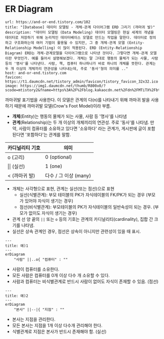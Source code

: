 # ER Diagram

```cardlink
url: https://and-or-end.tistory.com/102
title: "[Database] 데이터 모델링 - 개체-관계 다이어그램 ERD 그리기 (까마귀 발)"
description: "데이터 모델링 (Data Modeling) 데이터 모델링은 현실 세계의 개념을 데이터로 저장하기 위해 논리적인 데이터베이스 모델로 만드는 작업을 말한다. 데이터로 정의하고 구조화하는데 여러 기법이 활용될 수 있지만, 그 중 개체-관계 모델 (Entity-Relationship Modelling) 이 많이 적용된다. ERD (Entity-Relationship Diagram) ERD는 개체-관계모델을 다이어그램으로 나타낸 것이다. 그렇다면 개체-관계 모델이란 무엇인가. 예를 들어서 설명해보겠다. 개체는 말 그대로 행동의 물체가 되는 사물, 사람 등의 '명사'를 나타낸다. 사람, 책, 컴퓨터 하나하나가 바로 하나의 개체를 뜻한다. 관계는 두 개 이상의 개체끼리 연관성을 나타내는데, 주로 '동사'형의 의미를 .."
host: and-or-end.tistory.com
favicon: https://t1.daumcdn.net/tistory_admin/favicon/tistory_favicon_32x32.ico
image: https://img1.daumcdn.net/thumb/R800x0/?scode=mtistory2&fname=https%3A%2F%2Fblog.kakaocdn.net%2Fdn%2FMTiTX%2FbtrDV4DWUBn%2FC4kV9NIIN3Z0J1KXJUhN1K%2Fimg.png
```

까마귀발 표기법을 사용한다.
이 모델은 관계의 다(n)를 나타내기 위해 까마귀 발을 사용하기 때문에 까마귀발 모델(Crow's Foot Model)이라 부름.

- **개체**(Entity)는 행동의 물체가 되는 사물, 사람 등 '명사'를 나타냄
- **관계**(Relationship)는 두 개 이상의 개체끼리의 연관성. 주로 '동사'를 나타냄.
만약, 사람이 컴퓨터를 소유하고 있다면 '소유하다' 라는 관계가, 게시판에 글이 포함된다면 '포함하다'는 관계를 말함.

| 카디널리티 기호  | 의미               |
|:-------- | ---------------- |
| o (고리)    | 0 (optional)     |
| \|\| (실선) | 1 (one)          |
| < (까마귀 발) | 다수 / 그 이상 (many) |

- 개체는 사각형으로 표현, 관계는 실선(또는 점선)으로 표현
	- 실선(식별관계): 부모 테이블의 PK가 자식테이블의 FK/PK가 되는 경우 (부모가 있어야 자식이 생기는 경우)
	- 점선(비식별관계): 부모테이블의 PK가 자식테이블의 일반속성이 되는 경우. (부모가 없이도 자식이 생기는 경우)
- 관계 선 양 끝의 `||` 또는 `o` 등의 기호는 관계의 카디널리티(cardinality), 집합 간 크기를 나타냄.
- 실선은 상속 관계인 경우, 점선은 상속이 아니지만 관련성이 있을 때 표시.

```mermaid
---
title: 예)1
---
erDiagram
	"사람" ||..o{ "컴퓨터" : ""
```

- 사람이 컴퓨터를 소유한다.
- 모든 사람은 컴퓨터를 0개 이상 다수 개 소유할 수 있다.
- 사람과 컴퓨터는 비식별관계로 반드시 사람이 없어도 자식이 존재할 수 있음. (점선)

```mermaid
---
title: 예)2
---
erDiagram
	"본사" ||--|{ "지점" : ""
```

- 본사는 지점을 관리한다.
- 모든 본사는 지점을 1개 이상 다수개 관리해야 한다.
- 식별관계로 지점은 본사가 반드시 존재해야 함. (실선)
